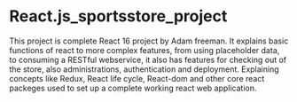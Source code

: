 # React.js_sportsstore_project
This project is complete React 16 project by Adam freeman.
It explains basic functions of react to more complex features, from using placeholder data, to consuming a RESTful webservice, it also has features for
checking out of the store, also administrations, authentication and deployment.
Explaining concepts like Redux, React life cycle, React-dom and other core react packeges used to set up a complete working react web application.
